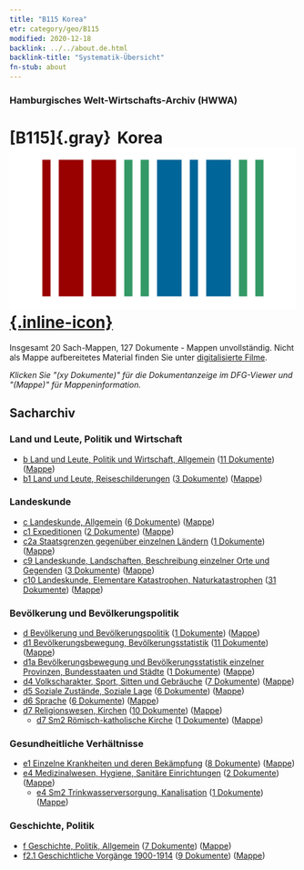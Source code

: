 ```yaml
---
title: "B115 Korea"
etr: category/geo/B115
modified: 2020-12-18
backlink: ../../about.de.html
backlink-title: "Systematik-Übersicht"
fn-stub: about
---
```


### Hamburgisches Welt-Wirtschafts-Archiv (HWWA)
# [B115]{.gray}&#8201; Korea&#160; [![Wikidata item](/images/Wikidata-logo.svg){.inline-icon}](http://www.wikidata.org/entity/Q18097)




Insgesamt 20 Sach-Mappen, 127 Dokumente - Mappen unvollständig.
Nicht als Mappe aufbereitetes Material finden Sie unter [digitalisierte Filme](/film/h1_sh).

_Klicken Sie "(xy Dokumente)" für die Dokumentanzeige im DFG-Viewer und "(Mappe)" für Mappeninformation._

## Sacharchiv




### Land und Leute, Politik und Wirtschaft

- [b Land und Leute, Politik und Wirtschaft, Allgemein](../../../subject/about.de.html#b) (<a href="https://dfg-viewer.de/show/?tx_dlf[id]=https://pm20.zbw.eu/mets/sh/1412xx/141276/1441xx/144196/public.mets.de.xml" target="_blank">11 Dokumente</a>) ([Mappe](http://purl.org/pressemappe20/folder/sh/141276,144196))
- [b1 Land und Leute, Reiseschilderungen](../../../subject/about.de.html#b1) (<a href="https://dfg-viewer.de/show/?tx_dlf[id]=https://pm20.zbw.eu/mets/sh/1412xx/141276/1441xx/144197/public.mets.de.xml" target="_blank">3 Dokumente</a>) ([Mappe](http://purl.org/pressemappe20/folder/sh/141276,144197))

### Landeskunde

- [c Landeskunde, Allgemein](../../../subject/about.de.html#c) (<a href="https://dfg-viewer.de/show/?tx_dlf[id]=https://pm20.zbw.eu/mets/sh/1412xx/141276/1441xx/144199/public.mets.de.xml" target="_blank">6 Dokumente</a>) ([Mappe](http://purl.org/pressemappe20/folder/sh/141276,144199))
- [c1 Expeditionen](../../../subject/about.de.html#c1) (<a href="https://dfg-viewer.de/show/?tx_dlf[id]=https://pm20.zbw.eu/mets/sh/1412xx/141276/1442xx/144200/public.mets.de.xml" target="_blank">2 Dokumente</a>) ([Mappe](http://purl.org/pressemappe20/folder/sh/141276,144200))
- [c2a Staatsgrenzen gegenüber einzelnen Ländern](../../../subject/about.de.html#c2a) (<a href="https://dfg-viewer.de/show/?tx_dlf[id]=https://pm20.zbw.eu/mets/sh/1412xx/141276/1442xx/144203/public.mets.de.xml" target="_blank">1 Dokumente</a>) ([Mappe](http://purl.org/pressemappe20/folder/sh/141276,144203))
- [c9 Landeskunde, Landschaften, Beschreibung einzelner Orte und Gegenden](../../../subject/about.de.html#c9) (<a href="https://dfg-viewer.de/show/?tx_dlf[id]=https://pm20.zbw.eu/mets/sh/1412xx/141276/1442xx/144214/public.mets.de.xml" target="_blank">3 Dokumente</a>) ([Mappe](http://purl.org/pressemappe20/folder/sh/141276,144214))
- [c10 Landeskunde, Elementare Katastrophen, Naturkatastrophen](../../../subject/about.de.html#c10) (<a href="https://dfg-viewer.de/show/?tx_dlf[id]=https://pm20.zbw.eu/mets/sh/1412xx/141276/1442xx/144215/public.mets.de.xml" target="_blank">31 Dokumente</a>) ([Mappe](http://purl.org/pressemappe20/folder/sh/141276,144215))

### Bevölkerung und Bevölkerungspolitik

- [d Bevölkerung und Bevölkerungspolitik](../../../subject/about.de.html#d) (<a href="https://dfg-viewer.de/show/?tx_dlf[id]=https://pm20.zbw.eu/mets/sh/1412xx/141276/1442xx/144221/public.mets.de.xml" target="_blank">1 Dokumente</a>) ([Mappe](http://purl.org/pressemappe20/folder/sh/141276,144221))
- [d1 Bevölkerungsbewegung, Bevölkerungsstatistik](../../../subject/about.de.html#d1) (<a href="https://dfg-viewer.de/show/?tx_dlf[id]=https://pm20.zbw.eu/mets/sh/1412xx/141276/1442xx/144222/public.mets.de.xml" target="_blank">11 Dokumente</a>) ([Mappe](http://purl.org/pressemappe20/folder/sh/141276,144222))
- [d1a Bevölkerungsbewegung und Bevölkerungsstatistik einzelner Provinzen, Bundesstaaten und Städte](../../../subject/about.de.html#d1a) (<a href="https://dfg-viewer.de/show/?tx_dlf[id]=https://pm20.zbw.eu/mets/sh/1412xx/141276/1442xx/144225/public.mets.de.xml" target="_blank">1 Dokumente</a>) ([Mappe](http://purl.org/pressemappe20/folder/sh/141276,144225))
- [d4 Volkscharakter, Sport, Sitten und Gebräuche](../../../subject/about.de.html#d4) (<a href="https://dfg-viewer.de/show/?tx_dlf[id]=https://pm20.zbw.eu/mets/sh/1412xx/141276/1442xx/144228/public.mets.de.xml" target="_blank">7 Dokumente</a>) ([Mappe](http://purl.org/pressemappe20/folder/sh/141276,144228))
- [d5 Soziale Zustände, Soziale Lage](../../../subject/about.de.html#d5) (<a href="https://dfg-viewer.de/show/?tx_dlf[id]=https://pm20.zbw.eu/mets/sh/1412xx/141276/1442xx/144233/public.mets.de.xml" target="_blank">6 Dokumente</a>) ([Mappe](http://purl.org/pressemappe20/folder/sh/141276,144233))
- [d6 Sprache](../../../subject/about.de.html#d6) (<a href="https://dfg-viewer.de/show/?tx_dlf[id]=https://pm20.zbw.eu/mets/sh/1412xx/141276/1442xx/144239/public.mets.de.xml" target="_blank">6 Dokumente</a>) ([Mappe](http://purl.org/pressemappe20/folder/sh/141276,144239))
- [d7 Religionswesen, Kirchen](../../../subject/about.de.html#d7) (<a href="https://dfg-viewer.de/show/?tx_dlf[id]=https://pm20.zbw.eu/mets/sh/1412xx/141276/1442xx/144241/public.mets.de.xml" target="_blank">10 Dokumente</a>) ([Mappe](http://purl.org/pressemappe20/folder/sh/141276,144241))
  - [d7 Sm2 Römisch-katholische Kirche](../../../subject/about.de.html#d7_Sm2) (<a href="https://dfg-viewer.de/show/?tx_dlf[id]=https://pm20.zbw.eu/mets/sh/1412xx/141276/1442xx/144243/public.mets.de.xml" target="_blank">1 Dokumente</a>) ([Mappe](http://purl.org/pressemappe20/folder/sh/141276,144243))

### Gesundheitliche Verhältnisse

- [e1 Einzelne Krankheiten und deren Bekämpfung](../../../subject/about.de.html#e1) (<a href="https://dfg-viewer.de/show/?tx_dlf[id]=https://pm20.zbw.eu/mets/sh/1412xx/141276/1442xx/144265/public.mets.de.xml" target="_blank">8 Dokumente</a>) ([Mappe](http://purl.org/pressemappe20/folder/sh/141276,144265))
- [e4 Medizinalwesen, Hygiene, Sanitäre Einrichtungen](../../../subject/about.de.html#e4) (<a href="https://dfg-viewer.de/show/?tx_dlf[id]=https://pm20.zbw.eu/mets/sh/1412xx/141276/1442xx/144266/public.mets.de.xml" target="_blank">2 Dokumente</a>) ([Mappe](http://purl.org/pressemappe20/folder/sh/141276,144266))
  - [e4 Sm2 Trinkwasserversorgung, Kanalisation](../../../subject/about.de.html#e4_Sm2) (<a href="https://dfg-viewer.de/show/?tx_dlf[id]=https://pm20.zbw.eu/mets/sh/1412xx/141276/1636xx/163695/public.mets.de.xml" target="_blank">1 Dokumente</a>) ([Mappe](http://purl.org/pressemappe20/folder/sh/141276,163695))

### Geschichte, Politik

- [f Geschichte, Politik, Allgemein](../../../subject/about.de.html#f) (<a href="https://dfg-viewer.de/show/?tx_dlf[id]=https://pm20.zbw.eu/mets/sh/1412xx/141276/1442xx/144282/public.mets.de.xml" target="_blank">7 Dokumente</a>) ([Mappe](http://purl.org/pressemappe20/folder/sh/141276,144282))
- [f2.1 Geschichtliche Vorgänge 1900-1914](../../../subject/about.de.html#f2.1) (<a href="https://dfg-viewer.de/show/?tx_dlf[id]=https://pm20.zbw.eu/mets/sh/1412xx/141276/1813xx/181392/public.mets.de.xml" target="_blank">9 Dokumente</a>) ([Mappe](http://purl.org/pressemappe20/folder/sh/141276,181392))


